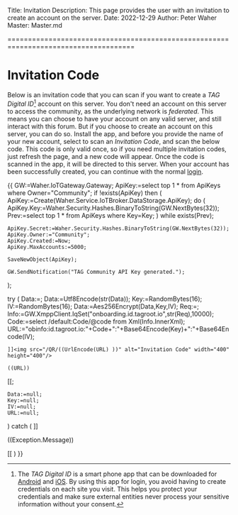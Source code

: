 Title: Invitation
Description: This page provides the user with an invitation to create an account on the server.
Date: 2022-12-29
Author: Peter Waher
Master: Master.md

=====================================================================================

Invitation Code
======================

Below is an invitation code that you can scan if you want to create a *TAG Digital ID*[^tagid] account on this server.
You don't need an account on this server to access the community, as the underlying network is *federated*. This means you
can choose to have your account on any valid server, and still interact with this forum. But if you choose to create an account
on this server, you can do so. Install the app, and before you provide the name of your new account, select to scan an
*Invitation Code*, and scan the below code. This code is only valid once, so if you need multiple invitation codes, just refresh
the page, and a new code will appear. Once the code is scanned in the app, it will be directed to this server. When your account 
has been successfully created, you can continue with the normal [login](/Community/Login.md).

{{
GW:=Waher.IoTGateway.Gateway;
ApiKey:=select top 1 * from ApiKeys where Owner="Community";
if !exists(ApiKey) then
(
	ApiKey:=Create(Waher.Service.IoTBroker.DataStorage.ApiKey);
	do
	(
		ApiKey.Key:=Waher.Security.Hashes.BinaryToString(GW.NextBytes(32));
		Prev:=select top 1 * from ApiKeys where Key=Key;
	) 
	while exists(Prev);

	ApiKey.Secret:=Waher.Security.Hashes.BinaryToString(GW.NextBytes(32));
	ApiKey.Owner:="Community";
	ApiKey.Created:=Now;
	ApiKey.MaxAccounts:=5000;

	SaveNewObject(ApiKey);

	GW.SendNotification("TAG Community API Key generated.");
);

try
(
	Data:=<ApiKey xmlns="http://waher.se/schema/Onboarding/v1.xsd"
					key=ApiKey.Key
					secret=ApiKey.Secret
					domain=GW.Domain />;
	Data:=Utf8Encode(str(Data));
	Key:=RandomBytes(16);
	IV:=RandomBytes(16);
	Data:=Aes256Encrypt(Data,Key,IV);
	Req:=<Info xmlns="http://waher.se/schema/Onboarding/v1.xsd" 
				base64=Base64Encode(Data)
				once=true 
				expires=Now.AddDays(1).ToUniversalTime() />;
	Info:=GW.XmppClient.IqSet("onboarding.id.tagroot.io",str(Req),10000);
	Code:=select /default:Code/@code from Xml(Info.InnerXml);
	URL:="obinfo:id.tagroot.io:"+Code+":"+Base64Encode(Key)+":"+Base64Encode(IV);

	]]<img src="/QR/((UrlEncode(URL) ))" alt="Invitation Code" width="400" height="400"/>

```
((URL))
```

[[;

	Data:=null;
	Key:=null;
	IV:=null;
	URL:=null;
)
catch
(
	]]<p class="error">((Exception.Message))</p>[[
)
}}

[^tagid]:	The *TAG Digital ID* is a smart phone app that can be downloaded for 
[Android](https://play.google.com/store/apps/details?id=com.tag.IdApp) and 
[iOS](https://apps.apple.com/tr/app/trust-anchor-id/id1580610247). By using this
app for login, you avoid having to create credentials on each site you visit. This
helps you protect your credentials and make sure external entities never process your
sensitive information without your consent.
